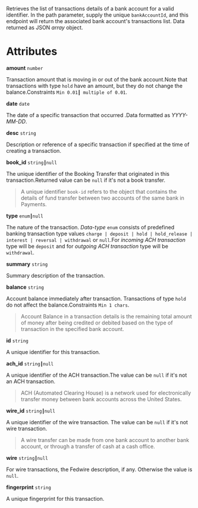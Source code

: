 Retrieves the list of transactions details of a bank account for a valid identifier. In the path parameter, supply the unique `bankAccountId`, and this endpoint will return the associated bank account's transactions list. Data returned as JSON _array_ object.


# Attributes

<strong>amount</strong> `number`

Transaction amount that is moving in or out of the bank account.Note that transactions with type `hold` have an amount, but they do not change the balance.Constraints `Min 0.01┃ multiple of 0.01`.

<strong>date</strong> `date`

The date of a specific transaction that occurred .Data formatted as _YYYY-MM-DD_.

<strong>desc</strong> `string`

Description or reference of a specific transaction if specified at the time of creating a transaction.

<strong>book_id</strong> `string┃null`

The unique identifier of the Booking Transfer that originated in this transaction.Returned value can be `null` if it's not a book transfer.

> A unique identifier `book-id` refers to the object that contains the details of fund transfer between two accounts of the same bank in Payments. 

<strong>type</strong> `enum┃null`

The nature of the transaction. _Data-type_ `enum` consists of predefined banking transaction type values `charge | deposit | hold | hold_release | interest | reversal | withdrawal` or `null`.For _incoming ACH transaction_ type will be `deposit` and for _outgoing ACH transaction_ type will be `withdrawal`.

<strong> summary</strong> `string`

Summary description of the transaction.

<strong>balance</strong> `string`

Account balance immediately after transaction. Transactions of type `hold` do not affect the balance.Constraints `Min 1 chars`.

> Account Balance in a transaction details is the remaining total amount of money after being credited or debited based on the type of transaction in the specified bank account.

<strong>id</strong> `string`

A unique identifier for this transaction.

<strong>ach_id</strong> `string┃null`

A unique identifier of the ACH transaction.The value can be `null` if it's not an ACH transaction. 

> ACH (Automated Clearing House) is a network used for electronically transfer money between bank accounts across the United States.

<strong>wire_id</strong> `string┃null`

A unique identifier of the wire transaction. The value can be `null` if it's not wire transaction. 

> A wire transfer can be made from one bank account to another bank account, or through a transfer of cash at a cash office.

<strong>wire</strong> `string┃null`

For wire transactions, the Fedwire description, if any. Otherwise the value is `null`.

<strong>fingerprint</strong> `string`

A unique fingerprint for this transaction.